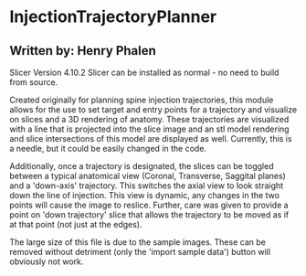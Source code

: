# InjectionTrajectoryPlanner
## Written by: Henry Phalen

Slicer Version 4.10.2
Slicer can be installed as normal - no need to build from source.

Created originally for planning spine injection trajectories, this module allows for the use to set target and entry points for a trajectory and visualize on slices and a 3D rendering of anatomy. 
These trajectories are visualized with a line that is projected into the slice image and an stl model rendering and slice intersections of this model are displayed as well. Currently, this is a needle, but it could be easily changed in the code.

Additionally, once a trajectory is designated, the slices can be toggled between a typical anatomical view (Coronal, Transverse, Saggital planes) and a 'down-axis' trajectory. This switches the axial view to look straight down the line of injection. This view is dynamic, any changes in the two points will cause the image to reslice. Further, care was given to provide a point on 'down trajectory' slice that allows the trajectory to be moved as if at that point (not just at the edges).

The large size of this file is due to the sample images. These can be removed without detriment (only the 'import sample data') button will obviously not work.
